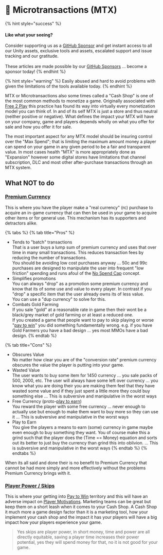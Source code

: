 # 🤔 Microtransactions (MTX)

{% hint style="success" %}
#### Like what your seeing?

Consider supporting us as a [GitHub Sponsor](../../../become-a-sponsor.md) and get instant access to all our Unity assets, exclusive tools and assets, escalated support and issue tracking and our gratitude.\
\
These articles are made possible by our [GitHub Sponsors](https://github.com/sponsors/heathen-engineering) ... become a sponsor today!
{% endhint %}

{% hint style="warning" %}
Easily abused and hard to avoid problems with given the limitations of the tools available today.
{% endhint %}

MTX or Microtransactions also some times called a "Cash Shop" is one of the most common methods to monetize a game. Originally associated with [Free 2 Play](../models/free-to-play.md) this practice has found its way into virtually every monetization model you can think of. In and of its self MTX is just a store and thus neutral (neither positive or negative). What defines the impact your MTX will have on your company, game and players depends wholly on what you offer for sale and how you offer it for sale.

The most important aspect for any MTX model should be insuring control over the "Max Spend"; that is limiting the maximum amount money a player can spend on your game in any given period to be a fair and transparent value. In most cases health "MTX" is more appropriately done as "Expansion" however some digital stores have limitations that channel subscription, DLC and most other after-purchase transactions through an MTX system.

## What NOT to do

### [Premium Currency](premium-currency.md)

This is where you have the player make a "real currency" (rc) purchase to acquire an in-game currency that can then be used in your game to acquire other items or for general use. This mechanism has its supporters and detractors alike.&#x20;

{% tabs %}
{% tab title="Pros" %}
* Tends to "batch" transactions \
  That is a user buys a lump sum of premium currency and uses that over time in many small transactions. This reduces transaction fees by reducing the number of transactions.\
  You should be avoiding low cost purchases anyway ... 50c and 99c purchases are designed to manipulate the user into frequent "low friction" spending and runs afoul of the [No Spend Cap](../tools/no-spend-cap.md) concept.
* Simplifies promotions\
  You can always "drop" as a promotion some premium currency and know that its of some use and value to every player. In contrast if you "drop" a specific item that the user already owns its of less value. \
  You can use a "dup currency" to solve for this.
* Combats Gold Farming\
  If you sale "gold" at a reasonable rate in game then their wont be a black/grey market of gold farming or at least a reduced one.\
  If you created a game that people want to pay to skip playing or worse "[pay to win](../models/pay-to-win.md)" you did something fundamentally wrong. e.g. if you have Gold Farmers you have a bad design ... yes most MMOs have a bad design.
{% endtab %}

{% tab title="Cons" %}
* Obscures Value\
  No matter how clear you are of the "conversion rate" premium currency obscures the value the player is putting into your game.
* Wasted Value\
  The user wants to buy some item for 1450 currency ... you sale packs of 500, 2000, etc. The user will always have some left over currency ... you know what you are doing their you are making them feel that they have wasted some value and if they just spent a little more they could buy something else ... This is subversive and manipulative in the worst ways
* Free Currency (proto-[play to earn](../models/play-to-earn.md))\
  You reward the player with some free currency ... never enough to actually use but enough to make them want to buy more so they can use it ... This is subversive and manipulative in the worst ways
* Play to Earn\
  You give the players a means to earn (some) currency in game maybe even enough to buy something they want. You of course make this a grind such that the player does the (Time == Money) equation and sorts out its better to just buy the currency than grind this into oblivion. ... This is subversive and manipulative in the worst ways
{% endtab %}
{% endtabs %}

When its all said and done their is no benefit to Premium Currency that cannot be had more simply and more effectively without the problems Premium Currency brings with it.&#x20;

### [Player Power / Skips](../models/pay-to-win.md)

This is where your getting into [Pay to Win](../models/pay-to-win.md) territory and this will have an adverse impact on [Player Motivations](../../player-motivation.md). Marketing teams can be great but keep them on a short leash when it comes to your Cash Shop. A Cash Shop it much more a game design factor than it is a marketing tool, how your implement your cash shop and the impact it has your players will have a big impact how your players experience your game.

> Yes skips are player power, in short money, time and power are all directly equitable, saving a player time increases their power potential, yes they will spend money for that, no it is not good for your game.
